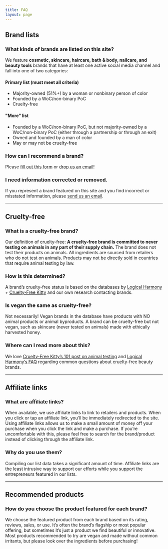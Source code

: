 ```yaml
---
title: FAQ
layout: page
---
```


## Brand lists

### What kinds of brands are listed on this site?
We feature **cosmetic, skincare, haircare, bath & body, nailcare, and beauty tools** brands that have at least one active social media channel and fall into one of two categories:

#### Primary list (must meet all criteria)
* Majority-owned (51%+) by a woman or nonbinary person of color
* Founded by a WoC/non-binary PoC
* Cruelty-free

#### "More" list
* Founded by a WoC/non-binary PoC, but not majority-owned by a WoC/non-binary PoC (either through a partnership or through an exit)
* Owned and founded by a man of color
* May or may not be cruelty-free

### How can I recommend a brand?
Please [fill out this form](https://goo.gl/forms/JaJgloVDdTACgWXV2) or [drop us an email](mailto:submit@beautyundercapitalism.com)!

### I need information corrected or removed.
If you represent a brand featured on this site and you find incorrect or misstated information, please <a href="mailto:problem@beautyundercapitalism.com">send us an email</a>.

---

## Cruelty-free

### What is a cruelty-free brand?
Our definition of cruelty-free: **A cruelty-free brand is committed to never testing on animals in any part of their supply chain.** The brand does not test their products on animals. All ingredients are sourced from retailers who do not test on animals. Products may not be directly sold in countries that require animal testing by law.

### How is this determined?
A brand’s cruelty-free status is based on the databases by [Logical Harmony](http://logicalharmony.net/cruelty-free-vegan-brand-list) + [Cruelty-Free Kitty](https://www.crueltyfreekitty.com/) and our own research contacting brands.

### Is vegan the same as cruelty-free?
Not necessarily! Vegan brands in the database have products with NO animal products or animal byproducts. A brand can be cruelty-free but not vegan, such as skincare (never tested on animals) made with ethically harvested honey.

### Where can I read more about this?
We love [Cruelty-Free Kitty’s 101 post on animal testing](https://www.crueltyfreekitty.com/cruelty-free-101/the-revolution/) and [Logical Harmony’s FAQ](https://logicalharmony.net/faq/) regarding common questions about cruelty-free beauty brands.

---

## Affiliate links

### What are affiliate links?
When available, we use affiliate links to link to retailers and products. When you click or tap an affiliate link, you’ll be immediately redirected to the site. Using affiliate links allows us to make a small amount of money off your purchase when you click the link and make a purchase. If you’re uncomfortable with this, please feel free to search for the brand/product instead of clicking through the affiliate link.

### Why do you use them?
Compiling our list data takes a significant amount of time. Affiliate links are the least intrusive way to support our efforts while you support the entrepreneurs featured in our lists.

---

## Recommended products

### How do you choose the product featured for each brand?
We choose the featured product from each brand based on its rating, reviews, sales, or use. It’s often the brand’s flagship or most popular offering, but sometimes it’s just a product we find beautiful or innovative. Most products recommended to try are vegan and made without common irritants, but please look over the ingredients before purchasing!
